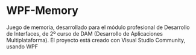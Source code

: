 # WPF-Memory

Juego de memoria, desarrollado para el módulo profesional de Desarrollo de Interfaces, de 2º curso de DAM (Desarrollo de Aplicaciones Multiplataforma). El proyecto está creado con Visual Studio Community, usando WPF
